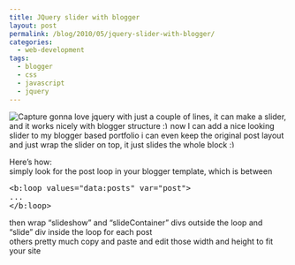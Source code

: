 ```yaml
---
title: JQuery slider with blogger
layout: post
permalink: /blog/2010/05/jquery-slider-with-blogger/
categories:
  - web-development
tags:
  - blogger
  - css
  - javascript
  - jquery
---
```

   <img alt="Capture" src="http://i0.wp.com/ycfreeman.com/wp-content/uploads/2010/05/Capture%5B6%5D.jpg?resize=400%2C290" style="float: none;margin-left: auto;margin-right: auto" data-recalc-dims="1" />  
gonna love jquery  
<http://sixrevisions.com/tutorials/javascript_tutorial/create-a-slick-and-accessible-slideshow-using-jquery/>  
with just a couple of lines, it can make a slider, and it works nicely with blogger structure  <img src="http://i1.wp.com/ycfreeman.com/wp-includes/images/smilies/simple-smile.png?w=660" alt=":)" class="wp-smiley" style="height: 1em; max-height: 1em;" data-recalc-dims="1" />now I can add a nice looking slider to my blogger based portfolio  
i can even keep the original post layout and just wrap the slider on top, it just slides the whole block <img src="http://i1.wp.com/ycfreeman.com/wp-includes/images/smilies/simple-smile.png?w=660" alt=":)" class="wp-smiley" style="height: 1em; max-height: 1em;" data-recalc-dims="1" />

Here&#8217;s how:  
simply look for the post loop in your blogger template, which is between

<pre>&lt;b:loop values="data:posts" var="post"&gt;<br />...<br />&lt;/b:loop&gt;<br /></pre>

then wrap &#8220;slideshow&#8221; and &#8220;slideContainer&#8221; divs outside the loop and &#8220;slide&#8221; div inside the loop for each post  
others pretty much copy and paste and edit those width and height to fit your site
